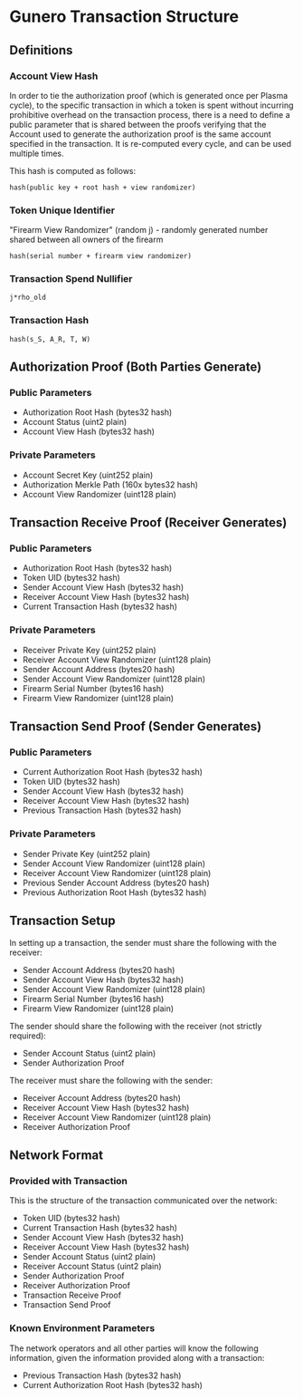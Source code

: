 # Gunero Transaction Structure

## Definitions

### Account View Hash
In order to tie the authorization proof (which is generated once per Plasma cycle),
to the specific transaction in which a token is spent without incurring prohibitive
overhead on the transaction process, there is a need to define a public parameter that
is shared between the proofs verifying that the Account used to generate the authorization
proof is the same account specified in the transaction. It is re-computed every cycle,
and can be used multiple times.

This hash is computed as follows:
```
hash(public key + root hash + view randomizer)
```

### Token Unique Identifier
"Firearm View Randomizer" (random j) - randomly generated number shared between all owners of the firearm
```
hash(serial number + firearm view randomizer)
```

### Transaction Spend Nullifier
```
j*rho_old
```

### Transaction Hash
```
hash(s_S, A_R, T, W)
```

## Authorization Proof (Both Parties Generate)

### Public Parameters
* Authorization Root Hash (bytes32 hash)
* Account Status (uint2 plain)
* Account View Hash (bytes32 hash)

### Private Parameters
* Account Secret Key (uint252 plain)
* Authorization Merkle Path (160x bytes32 hash)
* Account View Randomizer (uint128 plain)

## Transaction Receive Proof (Receiver Generates)

### Public Parameters
* Authorization Root Hash (bytes32 hash)
* Token UID (bytes32 hash)
* Sender Account View Hash (bytes32 hash)
* Receiver Account View Hash (bytes32 hash)
* Current Transaction Hash (bytes32 hash)

### Private Parameters
* Receiver Private Key (uint252 plain)
* Receiver Account View Randomizer (uint128 plain)
* Sender Account Address (bytes20 hash)
* Sender Account View Randomizer (uint128 plain)
* Firearm Serial Number (bytes16 hash)
* Firearm View Randomizer (uint128 plain)

## Transaction Send Proof (Sender Generates)

### Public Parameters
* Current Authorization Root Hash (bytes32 hash)
* Token UID (bytes32 hash)
* Sender Account View Hash (bytes32 hash)
* Receiver Account View Hash (bytes32 hash)
* Previous Transaction Hash (bytes32 hash)

### Private Parameters
* Sender Private Key (uint252 plain)
* Sender Account View Randomizer (uint128 plain)
* Receiver Account View Randomizer (uint128 plain)
* Previous Sender Account Address (bytes20 hash)
* Previous Authorization Root Hash (bytes32 hash)

## Transaction Setup
In setting up a transaction, the sender must share the following with the receiver:
* Sender Account Address (bytes20 hash)
* Sender Account View Hash (bytes32 hash)
* Sender Account View Randomizer (uint128 plain)
* Firearm Serial Number (bytes16 hash)
* Firearm View Randomizer (uint128 plain)

The sender should share the following with the receiver (not strictly required):
* Sender Account Status (uint2 plain)
* Sender Authorization Proof

The receiver must share the following with the sender:
* Receiver Account Address (bytes20 hash)
* Receiver Account View Hash (bytes32 hash)
* Receiver Account View Randomizer (uint128 plain)
* Receiver Authorization Proof

## Network Format
### Provided with Transaction
This is the structure of the transaction communicated over the network:
* Token UID (bytes32 hash)
* Current Transaction Hash (bytes32 hash)
* Sender Account View Hash (bytes32 hash)
* Receiver Account View Hash (bytes32 hash)
* Sender Account Status (uint2 plain)
* Receiver Account Status (uint2 plain)
* Sender Authorization Proof
* Receiver Authorization Proof
* Transaction Receive Proof
* Transaction Send Proof

### Known Environment Parameters
The network operators and all other parties will know the following information,
given the information provided along with a transaction:
* Previous Transaction Hash (bytes32 hash)
* Current Authorization Root Hash (bytes32 hash)
